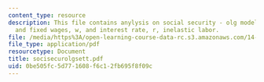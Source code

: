 ```yaml
---
content_type: resource
description: This file contains anylysis on social security - olg models with certainity
  and fixed wages, w, and interest rate, r, inelastic labor.
file: /media/https%3A/open-learning-course-data-rc.s3.amazonaws.com/14-472-public-economics-ii-spring-2004/0be505fc5d771608f6c12fb695f8f09c_socisecurolgsett.pdf
file_type: application/pdf
resourcetype: Document
title: socisecurolgsett.pdf
uid: 0be505fc-5d77-1608-f6c1-2fb695f8f09c
---
```

